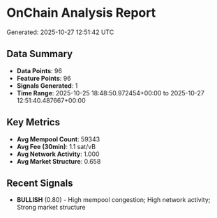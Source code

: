 # OnChain Analysis Report
Generated: 2025-10-27 12:51:42 UTC

## Data Summary
- **Data Points**: 96
- **Feature Points**: 96
- **Signals Generated**: 1
- **Time Range**: 2025-10-25 18:48:50.972454+00:00 to 2025-10-27 12:51:40.487667+00:00

## Key Metrics
- **Avg Mempool Count**: 59343
- **Avg Fee (30min)**: 1.1 sat/vB
- **Avg Network Activity**: 1.000
- **Avg Market Structure**: 0.658

## Recent Signals
- **BULLISH** (0.80) - High mempool congestion; High network activity; Strong market structure
